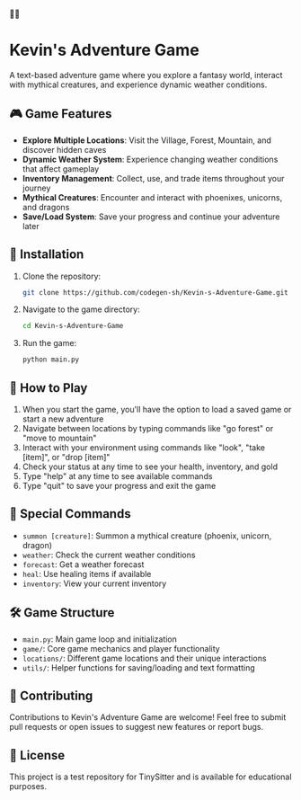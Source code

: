 🌈🌈
# Kevin's Adventure Game

A text-based adventure game where you explore a fantasy world, interact with mythical creatures, and experience dynamic weather conditions.

## 🎮 Game Features

- **Explore Multiple Locations**: Visit the Village, Forest, Mountain, and discover hidden caves
- **Dynamic Weather System**: Experience changing weather conditions that affect gameplay
- **Inventory Management**: Collect, use, and trade items throughout your journey
- **Mythical Creatures**: Encounter and interact with phoenixes, unicorns, and dragons
- **Save/Load System**: Save your progress and continue your adventure later

## 🚀 Installation

1. Clone the repository:
   ```bash
   git clone https://github.com/codegen-sh/Kevin-s-Adventure-Game.git
   ```

2. Navigate to the game directory:
   ```bash
   cd Kevin-s-Adventure-Game
   ```

3. Run the game:
   ```bash
   python main.py
   ```

## 🎲 How to Play

1. When you start the game, you'll have the option to load a saved game or start a new adventure
2. Navigate between locations by typing commands like "go forest" or "move to mountain"
3. Interact with your environment using commands like "look", "take [item]", or "drop [item]"
4. Check your status at any time to see your health, inventory, and gold
5. Type "help" at any time to see available commands
6. Type "quit" to save your progress and exit the game

## 🧙 Special Commands

- `summon [creature]`: Summon a mythical creature (phoenix, unicorn, dragon)
- `weather`: Check the current weather conditions
- `forecast`: Get a weather forecast
- `heal`: Use healing items if available
- `inventory`: View your current inventory

## 🛠️ Game Structure

- `main.py`: Main game loop and initialization
- `game/`: Core game mechanics and player functionality
- `locations/`: Different game locations and their unique interactions
- `utils/`: Helper functions for saving/loading and text formatting

## 🤝 Contributing

Contributions to Kevin's Adventure Game are welcome! Feel free to submit pull requests or open issues to suggest new features or report bugs.

## 📜 License

This project is a test repository for TinySitter and is available for educational purposes.
